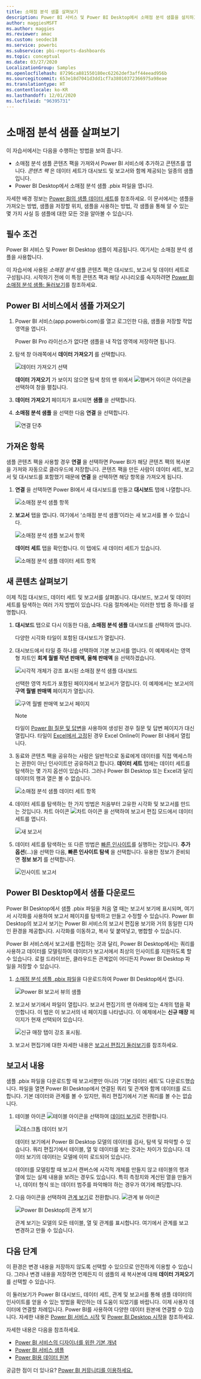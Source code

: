 ```yaml
---
title: 소매점 분석 샘플 살펴보기
description: Power BI 서비스 및 Power BI Desktop에서 소매점 분석 샘플을 설치하고 탐색하는 방법을 알아봅니다.
author: maggiesMSFT
ms.author: maggies
ms.reviewer: amac
ms.custom: seodec18
ms.service: powerbi
ms.subservice: pbi-reports-dashboards
ms.topic: conceptual
ms.date: 03/27/2020
LocalizationGroup: Samples
ms.openlocfilehash: 87296ca881550180ec62262def3aff44eead956b
ms.sourcegitcommit: 653e18d7041d3dd1cf7a38010372366975a98eae
ms.translationtype: HT
ms.contentlocale: ko-KR
ms.lasthandoff: 12/01/2020
ms.locfileid: "96395731"
---
```

# <a name="explore-the-retail-analysis-sample"></a>소매점 분석 샘플 살펴보기

이 자습서에서는 다음을 수행하는 방법을 보여 줍니다. 
- 소매점 분석 샘플 콘텐츠 팩을 가져와서 Power BI 서비스에 추가하고 콘텐츠를 엽니다. *콘텐츠 팩* 은 데이터 세트가 대시보드 및 보고서와 함께 제공되는 일종의 샘플입니다. 
- Power BI Desktop에서 소매점 분석 샘플 .pbix 파일을 엽니다.

자세한 배경 정보는 [Power BI의 샘플 데이터 세트](sample-datasets.md)를 참조하세요. 이 문서에서는 샘플을 가져오는 방법, 샘플을 저장할 위치, 샘플을 사용하는 방법, 각 샘플을 통해 알 수 있는 몇 가지 사실 등 샘플에 대한 모든 것을 알아볼 수 있습니다. 

## <a name="prerequisites"></a>필수 조건
Power BI 서비스 및 Power BI Desktop 샘플이 제공됩니다. 여기서는 소매점 분석 샘플을 사용합니다.

이 자습서에 사용된 *소매점 분석* 샘플 콘텐츠 팩은 대시보드, 보고서 및 데이터 세트로 구성됩니다.
시작하기 전에 이 특정 콘텐츠 팩과 해당 시나리오를 숙지하려면 [Power BI 소매점 분석 샘플: 둘러보기](sample-retail-analysis.md)를 참조하세요.

## <a name="import-the-sample-in-the-power-bi-service"></a>Power BI 서비스에서 샘플 가져오기

1. Power BI 서비스(app.powerbi.com)를 열고 로그인한 다음, 샘플을 저장할 작업 영역을 엽니다. 

    Power BI Pro 라이선스가 없다면 샘플을 내 작업 영역에 저장하면 됩니다.

2. 탐색 창 아래쪽에서 **데이터 가져오기** 를 선택합니다. 

   ![데이터 가져오기 선택](media/sample-datasets/power-bi-get-data.png)

   **데이터 가져오기** 가 보이지 않으면 탐색 창의 맨 위에서 ![햄버거 아이콘](media/sample-tutorial-connect-to-the-samples/expand-nav.png) 아이콘을 선택하여 창을 펼칩니다.

5. **데이터 가져오기** 페이지가 표시되면 **샘플** 을 선택합니다.
   
6. **소매점 분석 샘플** 을 선택한 다음 **연결** 을 선택합니다.   
   
   ![연결 단추](media/sample-tutorial-connect-to-the-samples/pbi_retailanalysissampleconnect.png)

## <a name="what-was-imported"></a>가져온 항목
샘플 콘텐츠 팩을 사용할 경우 **연결** 을 선택하면 Power BI가 해당 콘텐츠 팩의 복사본을 가져와 자동으로 클라우드에 저장합니다. 콘텐츠 팩을 만든 사람이 데이터 세트, 보고서 및 대시보드를 포함했기 때문에 **연결** 을 선택하면 해당 항목을 가져오게 됩니다. 

1. **연결** 을 선택하면 Power BI에서 새 대시보드를 만들고 **대시보드** 탭에 나열합니다. 
   
   ![소매점 분석 샘플 항목](media/sample-retail-analysis/retail-entry.png)
2. **보고서** 탭을 엽니다. 여기에서 ‘소매점 분석 샘플’이라는 새 보고서를 볼 수 있습니다. 
   
   ![소매점 분석 샘플 보고서 항목](media/sample-tutorial-connect-to-the-samples/power-bi-new-report.png)
   
   **데이터 세트** 탭을 확인합니다. 이 탭에도 새 데이터 세트가 있습니다.
   
   ![소매점 분석 샘플 데이터 세트 항목](media/sample-tutorial-connect-to-the-samples/power-bi-new-dataset.png)

## <a name="explore-your-new-content"></a>새 콘텐츠 살펴보기
이제 직접 대시보드, 데이터 세트 및 보고서를 살펴봅니다. 대시보드, 보고서 및 데이터 세트를 탐색하는 여러 가지 방법이 있습니다. 다음 절차에서는 이러한 방법 중 하나를 설명합니다.  

1. **대시보드** 탭으로 다시 이동한 다음, **소매점 분석 샘플** 대시보드를 선택하여 엽니다.       

   다양한 시각화 타일이 포함된 대시보드가 열립니다.   
 
1. 대시보드에서 타일 중 하나를 선택하여 기본 보고서를 엽니다. 이 예제에서는 영역형 차트인 **회계 월별 작년 판매액, 올해 판매액** 을 선택하겠습니다.  

   ![시각적 개체가 강조 표시된 소매점 분석 샘플 대시보드](media/sample-tutorial-connect-to-the-samples/power-bi-dashboards2new.png)

   선택한 영역 차트가 포함된 페이지에서 보고서가 열립니다. 이 예제에서는 보고서의 **구역 월별 판매액** 페이지가 열립니다.
   
   ![구역 월별 판매액 보고서 페이지](media/sample-tutorial-connect-to-the-samples/power-bi-report.png)
   
   > [!NOTE]
   > 타일이 [Power BI 질문 및 답변](power-bi-tutorial-q-and-a.md)을 사용하여 생성된 경우 질문 및 답변 페이지가 대신 열립니다. 타일이 [Excel에서 고정](service-dashboard-pin-tile-from-excel.md)된 경우 Excel Online이 Power BI 내에서 열립니다.
   > 
   > 
1. 동료와 콘텐츠 팩을 공유하는 사람은 일반적으로 동료에게 데이터를 직접 액세스하는 권한이 아닌 인사이트만 공유하려고 합니다. **데이터 세트** 탭에는 데이터 세트를 탐색하는 몇 가지 옵션이 있습니다. 그러나 Power BI Desktop 또는 Excel과 달리 데이터의 행과 열은 볼 수 없습니다. 
   
   ![소매점 분석 샘플 데이터 세트 항목](media/sample-tutorial-connect-to-the-samples/power-bi-new-dataset.png)
   
1. 데이터 세트를 탐색하는 한 가지 방법은 처음부터 고유한 시각화 및 보고서를 만드는 것입니다. 차트 아이콘 ![차트 아이콘](media/sample-tutorial-connect-to-the-samples/power-bi-chart-icon4.png) 을 선택하여 보고서 편집 모드에서 데이터 세트를 엽니다.
     
   ![새 보고서](media/sample-tutorial-connect-to-the-samples/power-bi-report-editing.png)

1. 데이터 세트를 탐색하는 또 다른 방법은 [빠른 인사이트](../consumer/end-user-insights.md)를 실행하는 것입니다. **추가 옵션**(...)을 선택한 다음, **빠른 인사이트 탐색** 을 선택합니다. 유용한 정보가 준비되면 **정보 보기** 를 선택합니다.
     
    ![인사이트 보고서](media/sample-tutorial-connect-to-the-samples/power-bi-insights.png)

## <a name="download-the-sample-in-power-bi-desktop"></a>Power BI Desktop에서 샘플 다운로드 
Power BI Desktop에서 샘플 .pbix 파일을 처음 열 때는 보고서 보기에 표시되며, 여기서 시각화를 사용하여 보고서 페이지를 탐색하고 만들고 수정할 수 있습니다. Power BI Desktop의 보고서 보기는 Power BI 서비스의 보고서 편집용 보기와 거의 동일한 디자인 환경을 제공합니다. 시각화를 이동하고, 복사 및 붙여넣고, 병합할 수 있습니다. 

Power BI 서비스에서 보고서를 편집하는 것과 달리, Power BI Desktop에서는 쿼리를 사용하고 데이터를 모델링하여 데이터가 보고서에서 최상의 인사이트를 지원하도록 할 수 있습니다. 로컬 드라이브든, 클라우드든 관계없이 어디든지 Power BI Desktop 파일을 저장할 수 있습니다.

1. [소매점 분석 샘플 .pbix 파일](https://download.microsoft.com/download/9/6/D/96DDC2FF-2568-491D-AAFA-AFDD6F763AE3/Retail%20Analysis%20Sample%20PBIX.pbix)을 다운로드하여 Power BI Desktop에서 엽니다. 

    ![Power BI 보고서 뷰의 샘플](media/sample-tutorial-connect-to-the-samples/power-bi-samples-desktop.png)

1. 보고서 보기에서 파일이 열립니다. 보고서 편집기의 맨 아래에 있는 4개의 탭을 확인합니다. 이 탭은 이 보고서의 네 페이지를 나타냅니다. 이 예제에서는 **신규 매장** 페이지가 현재 선택되어 있습니다. 

    ![신규 매장 탭이 강조 표시됨](media/sample-tutorial-connect-to-the-samples/power-bi-sample-tabs.png).

1. 보고서 편집기에 대한 자세한 내용은 [보고서 편집기 둘러보기](service-the-report-editor-take-a-tour.md)를 참조하세요.

## <a name="whats-in-your-report"></a>보고서 내용
샘플 .pbix 파일을 다운로드할 때 보고서뿐만 아니라 ‘기본 데이터 세트’도 다운로드했습니다.  파일을 열면 Power BI Desktop에서 연결된 쿼리 및 관계와 함께 데이터를 로드합니다. 기본 데이터와 관계를 볼 수 있지만, 쿼리 편집기에서 기본 쿼리를 볼 수는 없습니다.


1. 테이블 아이콘 ![테이블 아이콘](media/sample-tutorial-connect-to-the-samples/power-bi-data-icon.png)을 선택하여 [데이터 보기](../connect-data/desktop-data-view.md)로 전환합니다.
 
    ![데스크톱 데이터 보기](media/sample-tutorial-connect-to-the-samples/power-bi-desktop-sample-data.png)

    데이터 보기에서 Power BI Desktop 모델의 데이터를 검사, 탐색 및 파악할 수 있습니다. 쿼리 편집기에서 테이블, 열 및 데이터를 보는 것과는 차이가 있습니다. 데이터 보기의 데이터는 모델에 이미 로드되어 있습니다.

    데이터를 모델링할 때 보고서 캔버스에 시각적 개체를 만들지 않고 테이블의 행과 열에 있는 실제 내용을 보려는 경우도 있습니다. 특히 측정치와 계산된 열을 만들거나, 데이터 형식 또는 데이터 범주를 파악해야 하는 경우가 여기에 해당합니다.

1. 다음 아이콘을 선택하여 [관계 보기](../transform-model/desktop-relationship-view.md)로 전환합니다. ![관계 뷰 아이콘](media/sample-tutorial-connect-to-the-samples/power-bi-desktop-relationship-icon.png)
 
    ![Power BI Desktop의 관계 보기](media/sample-tutorial-connect-to-the-samples/power-bi-relationships.png)

    관계 보기는 모델의 모든 테이블, 열 및 관계를 표시합니다. 여기에서 관계를 보고 변경하고 만들 수 있습니다.

## <a name="next-steps"></a>다음 단계
이 환경은 변경 내용을 저장하지 않도록 선택할 수 있으므로 안전하게 이용할 수 있습니다. 그러나 변경 내용을 저장하면 언제든지 이 샘플의 새 복사본에 대해 **데이터 가져오기** 를 선택할 수 있습니다.

이 둘러보기가 Power BI 대시보드, 데이터 세트, 관계 및 보고서를 통해 샘플 데이터의 인사이트를 얻을 수 있는 방법을 확인하는 데 도움이 되었기를 바랍니다. 이제 사용자 데이터에 연결할 차례입니다. Power BI를 사용하여 다양한 데이터 원본에 연결할 수 있습니다. 자세한 내용은 [Power BI 서비스 시작](../fundamentals/service-get-started.md) 및 [Power BI Desktop 시작](../fundamentals/desktop-getting-started.md)을 참조하세요.  

자세한 내용은 다음을 참조하세요.  
- [Power BI 서비스의 디자이너를 위한 기본 개념](../fundamentals/service-basic-concepts.md)
- [Power BI 서비스 샘플](sample-datasets.md)
- [Power BI용 데이터 원본](../connect-data/service-get-data.md)

궁금한 점이 더 있나요? [Power BI 커뮤니티를 이용하세요.](https://community.powerbi.com/)
